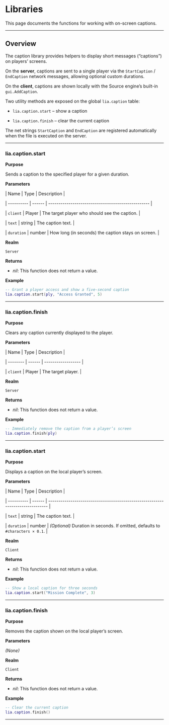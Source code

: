 # Libraries

This page documents the functions for working with on-screen captions.

---

## Overview

The caption library provides helpers to display short messages (“captions”) on players’ screens.

On the **server**, captions are sent to a single player via the `StartCaption` / `EndCaption` network messages, allowing optional custom durations.

On the **client**, captions are shown locally with the Source engine’s built-in `gui.AddCaption`.

Two utility methods are exposed on the global `lia.caption` table:

* `lia.caption.start` – show a caption

* `lia.caption.finish` – clear the current caption

The net strings `StartCaption` and `EndCaption` are registered automatically when the file is executed on the server.

---

### lia.caption.start

**Purpose**

Sends a caption to the specified player for a given duration.

**Parameters**

| Name       | Type   | Description                                        |

| ---------- | ------ | -------------------------------------------------- |

| `client`   | Player | The target player who should see the caption.      |

| `text`     | string | The caption text.                                  |

| `duration` | number | How long (in seconds) the caption stays on screen. |

**Realm**

`Server`

**Returns**

* *nil*: This function does not return a value.

**Example**

```lua
-- Grant a player access and show a five-second caption
lia.caption.start(ply, "Access Granted", 5)
```

---

### lia.caption.finish

**Purpose**

Clears any caption currently displayed to the player.

**Parameters**

| Name     | Type   | Description        |

| -------- | ------ | ------------------ |

| `client` | Player | The target player. |

**Realm**

`Server`

**Returns**

* *nil*: This function does not return a value.

**Example**

```lua
-- Immediately remove the caption from a player’s screen
lia.caption.finish(ply)
```

---

### lia.caption.start

**Purpose**

Displays a caption on the local player’s screen.

**Parameters**

| Name       | Type   | Description                                                                    |

| ---------- | ------ | ------------------------------------------------------------------------------ |

| `text`     | string | The caption text.                                                              |

| `duration` | number | *(Optional)* Duration in seconds. If omitted, defaults to `#characters × 0.1`. |

**Realm**

`Client`

**Returns**

* *nil*: This function does not return a value.

**Example**

```lua
-- Show a local caption for three seconds
lia.caption.start("Mission Complete", 3)
```

---

### lia.caption.finish

**Purpose**

Removes the caption shown on the local player’s screen.

**Parameters**

*(None)*

**Realm**

`Client`

**Returns**

* *nil*: This function does not return a value.

**Example**

```lua
-- Clear the current caption
lia.caption.finish()
```

---

